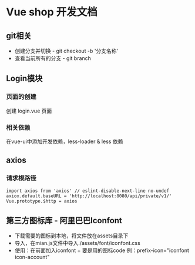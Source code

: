 # Vue shop 开发文档

## git相关

- 创建分支并切换 - git checkout -b '分支名称'
- 查看当前所有的分支 - git branch

## Login模块
### 页面的创建
创建 login.vue 页面
### 相关依赖
在vue-ui中添加开发依赖，less-loader & less 依赖

## axios
### 请求根路径
``
  import axios from 'axios'
  // eslint-disable-next-line no-undef
  axiox.default.baseURL = 'http://localhost:8080/api/private/v1/'
  Vue.prototype.$http = axios
``

## 第三方图标库 - 阿里巴巴Iconfont
- 下载需要的图标到本地，将文件放在assets目录下
- 导入，在mian.js文件中导入./assets/font/iconfont.css
- 使用：在前面加入iconfont + 要是用的图标code 例：prefix-icon="iconfont icon-account"
